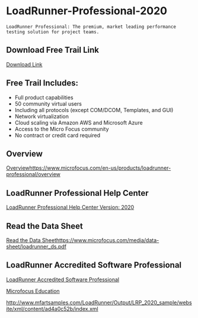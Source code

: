 # LoadRunner-Professional-2020

```
LoadRunner Professional: The premium, market leading performance testing solution for project teams.
```

## Download Free Trail Link
[Download Link](https://www.microfocus.com/en-us/products/loadrunner-professional/free-trial)


## Free Trail Includes:

- Full product capabilities
- 50 community virtual users
- Including all protocols (except COM/DCOM, Templates, and GUI)
- Network virtualization
- Cloud scaling via Amazon AWS and Microsoft Azure
- Access to the Micro Focus community
- No contract or credit card required


## Overview
[Overview]()https://www.microfocus.com/en-us/products/loadrunner-professional/overview

## LoadRunner Professional Help Center

[LoadRunner Professional Help Center
Version: 2020](https://admhelp.microfocus.com/lr/en/2020/help/WebHelp/Content/Resources/_TopNav/_TopNav_Home.htm)

## Read the Data Sheet

[Read the Data Sheet]()https://www.microfocus.com/media/data-sheet/loadrunner_ds.pdf

## LoadRunner Accredited Software Professional
[LoadRunner Accredited Software Professional](https://marketplace.microfocus.com/education/content/loadrunner-accredited-software-professional)

[Microfocus Education](https://inter.viewcentral.com/events/uploads/microfocus/art-demos.html)

http://www.mfartsamples.com/LoadRunner/Output/LRP_2020_sample/website/xml/content/ad4a0c52b/index.xml


